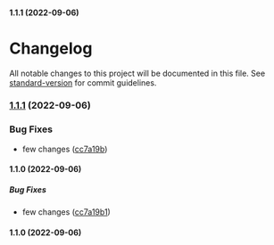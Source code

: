 #### 1.1.1 (2022-09-06)

# Changelog

All notable changes to this project will be documented in this file. See [standard-version](https://github.com/conventional-changelog/standard-version) for commit guidelines.

### [1.1.1](https://github.com/mokkapps/changelog-generator-demo/compare/v1.1.0...v1.1.1) (2022-09-06)


### Bug Fixes

* few changes ([cc7a19b](https://github.com/mokkapps/changelog-generator-demo/commits/cc7a19b1d453065f430908fd4bb06009bbce002e))

#### 1.1.0 (2022-09-06)

##### Bug Fixes

*  few changes ([cc7a19b1](https://github.com/swati1989/commitlint/commit/cc7a19b1d453065f430908fd4bb06009bbce002e))

#### 1.1.0 (2022-09-06)
